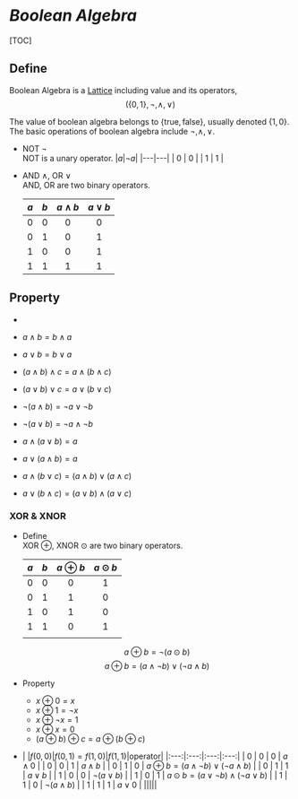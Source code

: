 # $Boolean\ Algebra$

[TOC]

## Define   

Boolean Algebra is a [Lattice](./Group.md) including value and its operators,
$$
(\{0, 1\}, \neg, \wedge, \vee)
$$

The value of boolean algebra belongs to $\{\text{true}, \text{false}\}$, usually denoted $\{1, 0\}$. The basic operations of boolean algebra include $\neg, \wedge, \vee$.

- NOT $\neg$  
  NOT is a unary operator.
  |$a$|$\neg a$|
  |---|---|
  | 0 | 0 |
  | 1 | 1 |

- AND $\wedge$, OR $\vee$  
  AND, OR are two binary operators.  
  
  |$a$|$b$|$a \wedge b$|$a \vee b$|
  |:---:|:---:|:---:|:---:|
  | 0 | 0 | 0 | 0 | 
  | 0 | 1 | 0 | 1 | 
  | 1 | 0 | 0 | 1 | 
  | 1 | 1 | 1 | 1 | 

## Property

- 

  - $a \wedge b = b \wedge a$

  - $a \vee b = b \vee a$

  - $(a \wedge b) \wedge c = a \wedge (b \wedge c)$

  - $(a \vee b) \vee c = a \vee (b \vee c)$

  - $\neg(a \wedge b) = \neg a \vee \neg b$

  - $\neg(a \vee b) = \neg a \wedge \neg b$

  - $a \wedge (a \vee b) = a$

  - $a \vee (a \wedge b) = a$

  - $a \wedge (b \vee c) = (a \wedge b) \vee (a \wedge c)$

  - $a \vee (b \wedge c) = (a \vee b) \wedge (a \vee c)$


### XOR & XNOR

- Define   
  XOR $\oplus$, XNOR $\odot$ are two binary operators.  
  
  |$a$|$b$|$a \oplus b$|$a \odot b$|
  |:---:|:---:|:---:|:---:|
  | 0 | 0 | 0 | 1 | 
  | 0 | 1 | 1 | 0 | 
  | 1 | 0 | 1 | 0 | 
  | 1 | 1 | 0 | 1 | 
  |||
  $$a \oplus b = \neg(a \odot b)$$
  $$a \oplus b = (a \wedge \neg b) \vee (\neg a \wedge b)$$
  
- Property
  - $x \oplus 0 = x$
  - $x \oplus 1 = \neg x$
  - $x \oplus \neg x = 1$
  - $x \oplus x = 0$
  - $(a \oplus b) \oplus c = a \oplus (b \oplus c)$

- |
|$f(0, 0)$|$f(0, 1) = f(1, 0)$|$f(1, 1)$|operator|
|:---:|:---:|:---:|:---:|
| 0 | 0 | 0 | $a \wedge 0$ |
| 0 | 0 | 1 | $a \wedge b$ |
| 0 | 1 | 0 | $a \oplus b = (a \wedge \neg b) \vee (\neg a \wedge b)$ |
| 0 | 1 | 1 | $a \vee b$ |
| 1 | 0 | 0 | $\neg(a \vee b)$ |
| 1 | 0 | 1 | $a \odot b = (a \vee \neg b) \wedge (\neg a \vee b)$ |
| 1 | 1 | 0 | $\neg(a \wedge b)$ |
| 1 | 1 | 1 | $a \vee 0$ |
|||||